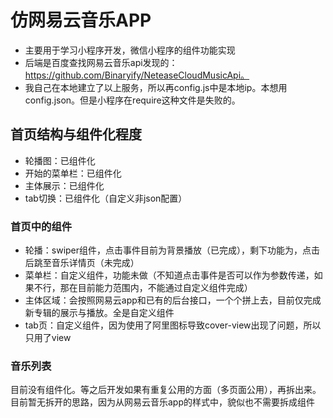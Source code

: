 # 仿网易云音乐APP

- 主要用于学习小程序开发，微信小程序的组件功能实现
- 后端是百度查找网易云音乐api发现的：https://github.com/Binaryify/NeteaseCloudMusicApi。
- 我自己在本地建立了以上服务，所以再config.js中是本地ip。本想用config.json。但是小程序在require这种文件是失败的。

## 首页结构与组件化程度
- 轮播图：已组件化
- 开始的菜单栏：已组件化
- 主体展示：已组件化
- tab切换：已组件化（自定义非json配置）

### 首页中的组件
- 轮播：swiper组件，点击事件目前为背景播放（已完成），剩下功能为，点击后跳至音乐详情页（未完成）
- 菜单栏：自定义组件，功能未做（不知道点击事件是否可以作为参数传递，如果不行，那在目前能力范围内，不能通过自定义组件完成）
- 主体区域：会按照网易云app和已有的后台接口，一个个拼上去，目前仅完成新专辑的展示与播放。全是自定义组件
- tab页：自定义组件，因为使用了阿里图标导致cover-view出现了问题，所以只用了view

### 音乐列表
目前没有组件化。等之后开发如果有重复公用的方面（多页面公用），再拆出来。目前暂无拆开的思路，因为从网易云音乐app的样式中，貌似也不需要拆成组件
